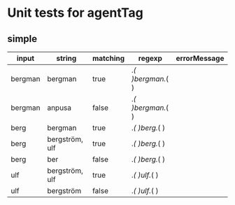 # Unit tests for agentTag

## simple

| input   | string           | matching | regexp            | errorMessage |
| ------- | ---------------- | -------- | ----------------- | ------------ |
| bergman |  bergman         | true     | .*( )bergman.*( ) |              |
| bergman |  anpusa          | false    | .*( )bergman.*( ) |              |
| berg    |  bergman         | true     | .*( )berg.*( )    |              |
| berg    |  bergström, ulf  | true     | .*( )berg.*( )    |              |
| berg    |  ber             | false    | .*( )berg.*( )    |              |
| ulf     |  bergström, ulf  | true     | .*( )ulf.*( )     |              |
| ulf     |  bergström       | false    | .*( )ulf.*( )     |              |